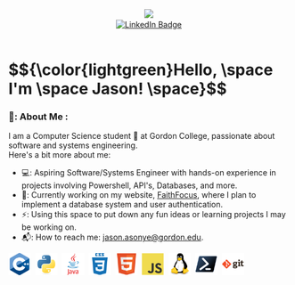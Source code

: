 

<div id="header" align="center">
  <img src="https://media2.giphy.com/media/v1.Y2lkPTc5MGI3NjExaXhuaXFuaWh1cG1nOGc3ZGFlNDF4ejJmYmszZDU0dG12aDg3NGwzaSZlcD12MV9pbnRlcm5hbF9naWZfYnlfaWQmY3Q9Zw/XG5Zdo5MOxMpfPNicm/giphy.gif" width="200"/>
</div>

<div id="linkedin-badge" align="center">
  <a href="https://www.linkedin.com/in/jason-asonye/">
    <img src="https://img.shields.io/badge/LinkedIn-blue?style=for-the-badge&logo=linkedin&logoColor=white" alt="LinkedIn Badge"/>
  </a>
</div>

<div id="page-counter" align="center">
  <img src="https://komarev.com/ghpvc/?username=jtasonye&style=flat-square&color=orange" alt="" align="center"/>
</div>

<h1>
  $${\color{lightgreen}Hello, \space I'm \space Jason! \space}$$
</h1>

### 👋: About Me :

I am a Computer Science student 🎒 at Gordon College, passionate about software and systems engineering. <br />
Here's a bit more about me:

- 💻: Aspiring Software/Systems Engineer with hands-on experience in projects involving Powershell, API's, Databases, and more.
- 🌱: Currently working on my website, <a href="https://faithfocus.vercel.app/">FaithFocus</a>, where I plan to implement a database system and user authentication.
- ⚡: Using this space to put down any fun ideas or learning projects I may be working on.
- 📬: How to reach me: jason.asonye@gordon.edu.

<div>
  <img src="https://raw.githubusercontent.com/devicons/devicon/6910f0503efdd315c8f9b858234310c06e04d9c0/icons/cplusplus/cplusplus-original.svg" title="C++" alt="C++" width="40" height="40"/>&nbsp; 
  <img src="https://raw.githubusercontent.com/devicons/devicon/6910f0503efdd315c8f9b858234310c06e04d9c0/icons/python/python-original.svg" title="Python" alt="Python" width="40" height="40"/>&nbsp;
  <img src="https://github.com/devicons/devicon/blob/master/icons/java/java-original-wordmark.svg" title="Java" alt="Java" width="40" height="40"/>&nbsp;
  <img src="https://github.com/devicons/devicon/blob/master/icons/css3/css3-plain-wordmark.svg" title="CSS3" alt="CSS" width="40" height="40"/>&nbsp;
  <img src="https://github.com/devicons/devicon/blob/master/icons/html5/html5-original.svg" title="HTML5" alt="HTML" width="40" height="40"/>&nbsp;
  <img src="https://github.com/devicons/devicon/blob/master/icons/javascript/javascript-original.svg" title="JavaScript" alt="JavaScript" width="40" height="40"/>&nbsp;
  <img src="https://raw.githubusercontent.com/devicons/devicon/6910f0503efdd315c8f9b858234310c06e04d9c0/icons/linux/linux-original.svg" title="Linux" alt="Linux" width="40" height="40"/>&nbsp;
  <img src="https://raw.githubusercontent.com/devicons/devicon/6910f0503efdd315c8f9b858234310c06e04d9c0/icons/powershell/powershell-original.svg" title="Powershell" alt="Powershell" width="40" height="40"/>&nbsp;
  <img src="https://github.com/devicons/devicon/blob/master/icons/git/git-original-wordmark.svg" title="Git" **alt="Git" width="40" height="40"/>
</div>
<!--
**jtasonye/jtasonye** is a ✨ _special_ ✨ repository because its `README.md` (this file) appears on your GitHub profile.

Here are some ideas to get you started:

- 🔭 I’m currently working on ...
- 🌱 I’m currently learning ...
- 👯 I’m looking to collaborate on ...
- 🤔 I’m looking for help with ...
- 💬 Ask me about ...
- 📫 How to reach me: ...
- 😄 Pronouns: ...
- ⚡ Fun fact: ...
-->

